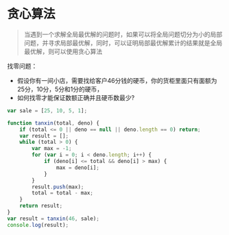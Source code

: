 # 贪心算法

> 当遇到一个求解全局最优解的问题时，如果可以将全局问题切分为小的局部问题，并寻求局部最优解，同时，可以证明局部最优解累计的结果就是全局最优解，则可以使用贪心算法

找零问题：
  - 假设你有一间小店，需要找给客户46分钱的硬币，你的货柜里面只有面额为25分，10分，5分和1分的硬币，
  - 如何找零才能保证数额正确并且硬币数最少?
```js
var sale = [25, 10, 5, 1];

function tanxin(total, deno) {
    if (total <= 0 || deno == null || deno.length == 0) return;
    var result = [];
    while (total > 0) {
        var max = -1;
        for (var i = 0; i < deno.length; i++) {
            if (deno[i] <= total && deno[i] > max) {
                max = deno[i];
            }
        }
        result.push(max);
        total = total - max;
    }
    return result;
}
var result = tanxin(46, sale);
console.log(result);
```